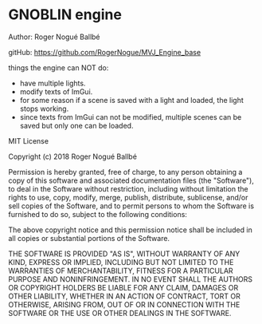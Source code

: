 # GNOBLIN engine

Author: Roger Nogué Ballbé

gitHub: https://github.com/RogerNogue/MVJ_Engine_base

things the engine can NOT do:
-	have multiple lights.
-	modify texts of ImGui.
-	for some reason if a scene is saved with a light and loaded, the light stops working.
-	since texts from ImGui can not be modified, multiple scenes can be saved but only one can be loaded.


MIT License

Copyright (c) 2018 Roger Nogué Ballbé

Permission is hereby granted, free of charge, to any person obtaining a copy
of this software and associated documentation files (the "Software"), to deal
in the Software without restriction, including without limitation the rights
to use, copy, modify, merge, publish, distribute, sublicense, and/or sell
copies of the Software, and to permit persons to whom the Software is
furnished to do so, subject to the following conditions:

The above copyright notice and this permission notice shall be included in all
copies or substantial portions of the Software.

THE SOFTWARE IS PROVIDED "AS IS", WITHOUT WARRANTY OF ANY KIND, EXPRESS OR
IMPLIED, INCLUDING BUT NOT LIMITED TO THE WARRANTIES OF MERCHANTABILITY,
FITNESS FOR A PARTICULAR PURPOSE AND NONINFRINGEMENT. IN NO EVENT SHALL THE
AUTHORS OR COPYRIGHT HOLDERS BE LIABLE FOR ANY CLAIM, DAMAGES OR OTHER
LIABILITY, WHETHER IN AN ACTION OF CONTRACT, TORT OR OTHERWISE, ARISING FROM,
OUT OF OR IN CONNECTION WITH THE SOFTWARE OR THE USE OR OTHER DEALINGS IN THE
SOFTWARE.